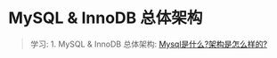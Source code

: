 # MySQL & InnoDB 总体架构
> 学习: 1. MySQL & InnoDB 总体架构: [Mysql是什么?架构是怎么样的?](../-999.VIDEOS/27276873024-1-192.mp4)